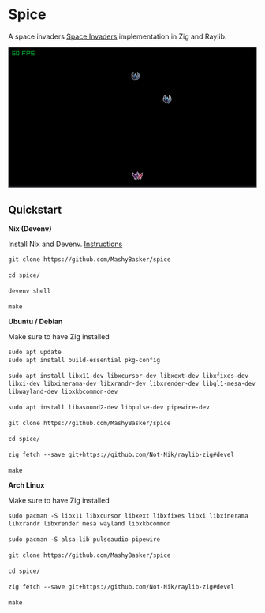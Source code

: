 # Spice

A space invaders [Space Invaders](https://en.wikipedia.org/wiki/Space_Invaders) implementation in Zig and Raylib.

![](./assets/demo.gif)

## Quickstart

**Nix (Devenv)**

Install Nix and Devenv. [Instructions](https://devenv.sh/getting-started/)

```
git clone https://github.com/MashyBasker/spice

cd spice/

devenv shell

make
```


**Ubuntu / Debian**

Make sure to have Zig installed

```
sudo apt update
sudo apt install build-essential pkg-config

sudo apt install libx11-dev libxcursor-dev libxext-dev libxfixes-dev libxi-dev libxinerama-dev libxrandr-dev libxrender-dev libgl1-mesa-dev libwayland-dev libxkbcommon-dev

sudo apt install libasound2-dev libpulse-dev pipewire-dev

git clone https://github.com/MashyBasker/spice

cd spice/

zig fetch --save git+https://github.com/Not-Nik/raylib-zig#devel

make

```

**Arch Linux**

Make sure to have Zig installed

```
sudo pacman -S libx11 libxcursor libxext libxfixes libxi libxinerama libxrandr libxrender mesa wayland libxkbcommon

sudo pacman -S alsa-lib pulseaudio pipewire

git clone https://github.com/MashyBasker/spice

cd spice/

zig fetch --save git+https://github.com/Not-Nik/raylib-zig#devel

make
```
